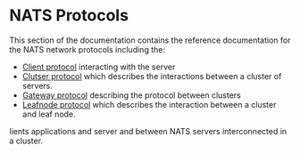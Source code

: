 # NATS Protocols

This section of the documentation contains the reference documentation for the NATS network protocols including the:

- [Client protocol](./client.md) interacting with the server
- [Clutser protocol](./cluster.md) which describes the interactions between a cluster of servers.
- [Gateway protocol](./gateway.md) describing the protocol between clusters
- [Leafnode protocol](./leafnode.md) which describes the interaction between a cluster and leaf node.

lients applications and server and between NATS servers interconnected in a cluster.